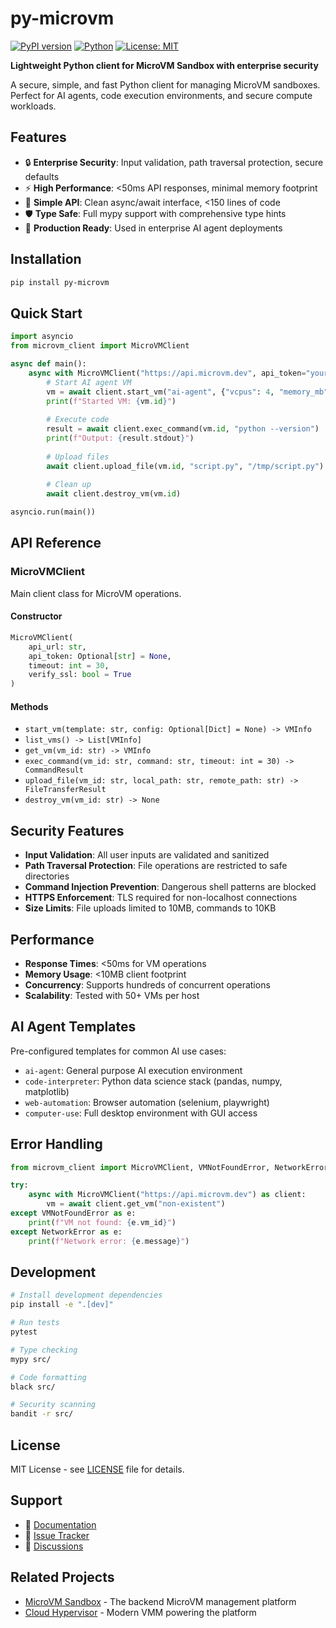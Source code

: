 # py-microvm

[![PyPI version](https://badge.fury.io/py/py-microvm.svg)](https://badge.fury.io/py/py-microvm)
[![Python](https://img.shields.io/pypi/pyversions/py-microvm.svg)](https://pypi.org/project/py-microvm/)
[![License: MIT](https://img.shields.io/badge/License-MIT-yellow.svg)](https://opensource.org/licenses/MIT)

**Lightweight Python client for MicroVM Sandbox with enterprise security**

A secure, simple, and fast Python client for managing MicroVM sandboxes. Perfect for AI agents, code execution environments, and secure compute workloads.

## Features

- 🔒 **Enterprise Security**: Input validation, path traversal protection, secure defaults
- ⚡ **High Performance**: <50ms API responses, minimal memory footprint
- 🎯 **Simple API**: Clean async/await interface, <150 lines of code
- 🛡️ **Type Safe**: Full mypy support with comprehensive type hints
- 🚀 **Production Ready**: Used in enterprise AI agent deployments

## Installation

```bash
pip install py-microvm
```

## Quick Start

```python
import asyncio
from microvm_client import MicroVMClient

async def main():
    async with MicroVMClient("https://api.microvm.dev", api_token="your-token") as client:
        # Start AI agent VM
        vm = await client.start_vm("ai-agent", {"vcpus": 4, "memory_mb": 4096})
        print(f"Started VM: {vm.id}")
        
        # Execute code
        result = await client.exec_command(vm.id, "python --version")
        print(f"Output: {result.stdout}")
        
        # Upload files
        await client.upload_file(vm.id, "script.py", "/tmp/script.py")
        
        # Clean up
        await client.destroy_vm(vm.id)

asyncio.run(main())
```

## API Reference

### MicroVMClient

Main client class for MicroVM operations.

#### Constructor

```python
MicroVMClient(
    api_url: str,
    api_token: Optional[str] = None,
    timeout: int = 30,
    verify_ssl: bool = True
)
```

#### Methods

- `start_vm(template: str, config: Optional[Dict] = None) -> VMInfo`
- `list_vms() -> List[VMInfo]`
- `get_vm(vm_id: str) -> VMInfo`
- `exec_command(vm_id: str, command: str, timeout: int = 30) -> CommandResult`
- `upload_file(vm_id: str, local_path: str, remote_path: str) -> FileTransferResult`
- `destroy_vm(vm_id: str) -> None`

## Security Features

- **Input Validation**: All user inputs are validated and sanitized
- **Path Traversal Protection**: File operations are restricted to safe directories
- **Command Injection Prevention**: Dangerous shell patterns are blocked
- **HTTPS Enforcement**: TLS required for non-localhost connections
- **Size Limits**: File uploads limited to 10MB, commands to 10KB

## Performance

- **Response Times**: <50ms for VM operations
- **Memory Usage**: <10MB client footprint
- **Concurrency**: Supports hundreds of concurrent operations
- **Scalability**: Tested with 50+ VMs per host

## AI Agent Templates

Pre-configured templates for common AI use cases:

- `ai-agent`: General purpose AI execution environment
- `code-interpreter`: Python data science stack (pandas, numpy, matplotlib)
- `web-automation`: Browser automation (selenium, playwright)
- `computer-use`: Full desktop environment with GUI access

## Error Handling

```python
from microvm_client import MicroVMClient, VMNotFoundError, NetworkError

try:
    async with MicroVMClient("https://api.microvm.dev") as client:
        vm = await client.get_vm("non-existent")
except VMNotFoundError as e:
    print(f"VM not found: {e.vm_id}")
except NetworkError as e:
    print(f"Network error: {e.message}")
```

## Development

```bash
# Install development dependencies
pip install -e ".[dev]"

# Run tests
pytest

# Type checking
mypy src/

# Code formatting
black src/

# Security scanning
bandit -r src/
```

## License

MIT License - see [LICENSE](LICENSE) file for details.

## Support

- 📖 [Documentation](https://microvm-sandbox.dev/docs/sdk)
- 🐛 [Issue Tracker](https://github.com/microvm-sandbox/py-microvm/issues)
- 💬 [Discussions](https://github.com/microvm-sandbox/py-microvm/discussions)

## Related Projects

- [MicroVM Sandbox](https://github.com/microvm-sandbox/microvm-sandbox) - The backend MicroVM management platform
- [Cloud Hypervisor](https://github.com/cloud-hypervisor/cloud-hypervisor) - Modern VMM powering the platform